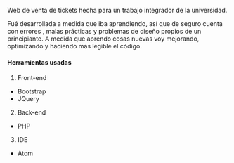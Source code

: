Web de venta de tickets hecha para un trabajo integrador de la universidad.

Fué desarrollada a medida que iba aprendiendo, así que de seguro cuenta con errores , malas prácticas y problemas de diseño propios de un principiante.
A medida que aprendo cosas nuevas voy mejorando, optimizando y haciendo mas legible el código.

#### Herramientas usadas
1. Front-end
  + Bootstrap
  + JQuery
2. Back-end
  + PHP
3. IDE
  + Atom
